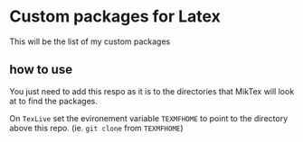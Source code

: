 # Custom packages for Latex
This will be the list of my custom packages

## how to use
You just need to add this respo as it is to the directories that MikTex will look at to find the packages.

On `TexLive` set the evironement variable `TEXMFHOME` to point to the directory above this repo. (ie. `git clone` from `TEXMFHOME`)
